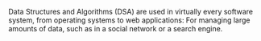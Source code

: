 Data Structures and Algorithms (DSA) are used in virtually every software system, from operating systems to web applications: For managing large amounts of data, such as in a social network or a search engine.
